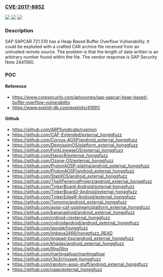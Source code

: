 ### [CVE-2017-8852](https://cve.mitre.org/cgi-bin/cvename.cgi?name=CVE-2017-8852)
![](https://img.shields.io/static/v1?label=Product&message=n%2Fa&color=blue)
![](https://img.shields.io/static/v1?label=Version&message=n%2Fa&color=blue)
![](https://img.shields.io/static/v1?label=Vulnerability&message=n%2Fa&color=brighgreen)

### Description

SAP SAPCAR 721.510 has a Heap Based Buffer Overflow Vulnerability. It could be exploited with a crafted CAR archive file received from an untrusted remote source. The problem is that the length of data written is an arbitrary number found within the file. The vendor response is SAP Security Note 2441560.

### POC

#### Reference
- https://www.coresecurity.com/advisories/sap-sapcar-heap-based-buffer-overflow-vulnerability
- https://www.exploit-db.com/exploits/41991/

#### Github
- https://github.com/ARPSyndicate/cvemon
- https://github.com/CAF-Extended/external_honggfuzz
- https://github.com/Corvus-AOSP/android_external_honggfuzz
- https://github.com/DennissimOS/platform_external_honggfuzz
- https://github.com/ForkLineageOS/external_honggfuzz
- https://github.com/HavocR/external_honggfuzz
- https://github.com/Ozone-OS/external_honggfuzz
- https://github.com/ProtonAOSP-platina/android_external_honggfuzz
- https://github.com/ProtonAOSP/android_external_honggfuzz
- https://github.com/StatiXOS/android_external_honggfuzz
- https://github.com/TheXPerienceProject/android_external_honggfuzz
- https://github.com/TinkerBoard-Android/external-honggfuzz
- https://github.com/TinkerBoard2-Android/external-honggfuzz
- https://github.com/TinkerEdgeR-Android/external_honggfuzz
- https://github.com/Tomoms/android_external_honggfuzz
- https://github.com/aosp-caf-upstream/platform_external_honggfuzz
- https://github.com/bananadroid/android_external_honggfuzz
- https://github.com/crdroid-r/external_honggfuzz
- https://github.com/crdroidandroid/android_external_honggfuzz
- https://github.com/google/honggfuzz
- https://github.com/imbaya2466/honggfuzz_READ
- https://github.com/jingpad-bsp/android_external_honggfuzz
- https://github.com/khadas/android_external_honggfuzz
- https://github.com/lllnx/lllnx
- https://github.com/martingalloar/martingalloar
- https://github.com/r3p3r/nixawk-honggfuzz
- https://github.com/random-aosp-stuff/android_external_honggfuzz
- https://github.com/yaap/external_honggfuzz

